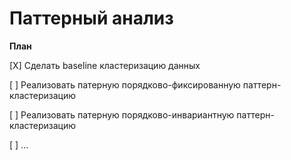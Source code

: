 # Паттерный анализ

**План**

[X] Сделать baseline кластеризацию данных

[ ] Реализовать патерную порядково-фиксированную паттерн-кластеризацию

[ ] Реализовать патерную порядково-инвариантную паттерн-кластеризацию 

[ ] ...
